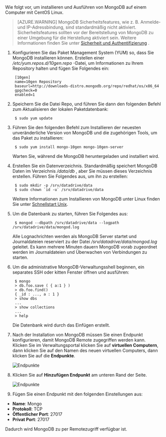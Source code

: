 Wie folgt vor, um installieren und Ausführen von MongoDB auf einem Computer mit CentOS Linux.

> [AZURE.WARNING] MongoDB Sicherheitsfeatures, wie z. B. Anmelde- und IP-Adressbindung, sind standardmäßig nicht aktiviert. Sicherheitsfeatures sollten vor der Bereitstellung von MongoDB zu einer Umgebung für die Herstellung aktiviert sein.  Weitere Informationen finden Sie unter [Sicherheit und Authentifizierung](http://www.mongodb.org/display/DOCS/Security+and+Authentication) .

1. Konfigurieren Sie das Paket Management System (YUM) so, dass Sie MongoDB installieren können. Erstellen einer */etc/yum.repos.d/10gen.repo* -Datei, um Informationen zu Ihrem Repository halten und fügen Sie Folgendes ein:

        [10gen]
        name=10gen Repository
        baseurl=http://downloads-distro.mongodb.org/repo/redhat/os/x86_64
        gpgcheck=0
        enabled=1

2. Speichern Sie die Datei Repo, und führen Sie dann den folgenden Befehl zum Aktualisieren der lokalen Paketdatenbank:

        $ sudo yum update

3. Führen Sie den folgenden Befehl zum Installieren der neuesten unveränderliche Version von MongoDB und die zugehörigen Tools, um das Paket zu installieren:

        $ sudo yum install mongo-10gen mongo-10gen-server

    Warten Sie, während die MongoDB heruntergeladen und installiert wird.

4. Erstellen Sie ein Datenverzeichnis. Standardmäßig speichert MongoDB Daten im Verzeichnis */data/db* , aber Sie müssen dieses Verzeichnis erstellen. Führen Sie Folgendes aus, um ihn zu erstellen:

        $ sudo mkdir -p /srv/datadrive/data
        $ sudo chown `id -u` /srv/datadrive/data

    Weitere Informationen zum Installieren von MongoDB unter Linux finden Sie unter [Schnellstart Unix][QuickstartUnix].

5. Um die Datenbank zu starten, führen Sie Folgendes aus:

        $ mongod --dbpath /srv/datadrive/data --logpath /srv/datadrive/data/mongod.log

    Alle Lognachrichten werden als MongoDB Server startet und Journaldateien reserviert zu der Datei */srv/datadrive/data/mongod.log* geleitet. Es kann mehrere Minuten dauern MongoDB vorab zugeordnet werden im Journaldateien und Überwachen von Verbindungen zu starten.

6. Um die administrative MongoDB-Verwaltungsshell beginnen, ein separates SSH oder kitten Fenster öffnen und ausführen:

        $ mongo
        > db.foo.save ( { a:1 } )
        > db.foo.find()
        { _id : ..., a : 1 }
        > show dbs  
        ...
        > show collections  
        ...  
        > help  

    Die Datenbank wird durch das Einfügen erstellt.

7. Nach der Installation von MongoDB müssen Sie einen Endpunkt konfigurieren, damit MongoDB Remote zugegriffen werden kann. Klicken Sie im Verwaltungsportal klicken Sie auf **virtuellen Computern**, dann klicken Sie auf den Namen des neuen virtuellen Computers, dann klicken Sie auf die **Endpunkte**.
    
    ![Endpunkte][Image7]

8. Klicken Sie auf **Hinzufügen Endpunkt** am unteren Rand der Seite.
    
    ![Endpunkte][Image8]

9. Fügen Sie einen Endpunkt mit den folgenden Einstellungen aus:

 - **Name**: Mongo
 - **Protokoll**: TCP
 - **Öffentlicher Port**: 27017
 - **Privat Port**: 27017
 
 Dadurch wird MongoDB zu per Remotezugriff verfügbar ist.



[QuickStartUnix]: http://www.mongodb.org/display/DOCS/Quickstart+Unix


[Image7]: ./media/install-and-run-mongo-on-centos-vm/LinuxVmAddEndpoint.png
[Image8]: ./media/install-and-run-mongo-on-centos-vm/LinuxVmAddEndpoint2.png
